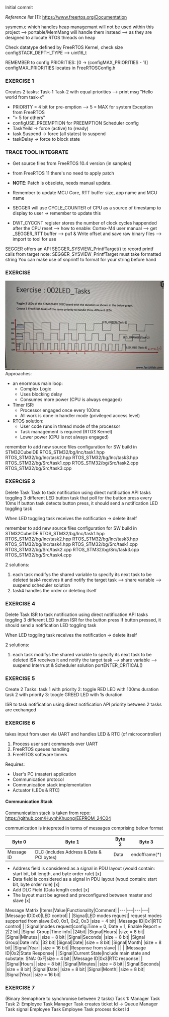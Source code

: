 Initial commit

*Reference list*
[1]: https://www.freertos.org/Documentation 


sysmem.c which handles heap managemant will not be used within this project 
--> portable/MemMang will handle them instead 
--> as they are designed to allocate RTOS threads on heap

Check datatype defined by FreeRTOS Kernel, check size
  configSTACK_DEPTH_TYPE --> uint16_t

REMEMBER to config PRIORITIES: [0 -> (configMAX_PRIORITIES - 1)]
configMAX_PRIORITIES locates in FreeRTOSConfig.h

### EXERCISE 1
Creates 2 tasks: 
Task-1
Task-2
with equal priorities --> print msg "Hello world from task-x"
- PRIORITY = 4 bit for pre-emption --> 5 = MAX for system Exception from FreeRTOS
- "> 5 for others"
- configUSE_PREEMPTION for PREEMPTION Scheduler config
- TaskYeild -> force (active) to (ready)
- task Suspend  -> force (all states) to suspend
- taskDelay -> force to block state

### TRACE TOOL INTEGRATE
- Get source files from FreeRTOS 10.4 version (in samples)
- from FreeRTOS 11 there's no need to apply patch

- **NOTE**: Patch is obsolete, needs manual update. 

- Remember to update MCU Core, RTT buffer size, app name and MCU name
- SEGGER will use CYCLE_COUNTER of CPU as a source of timestamp to display to user -> remember to update this   
- DWT_CYCCNT register stores the number of clock cycles happended after the CPU reset 
--> how to enable: Cortex-M4 user manual
--> get _SEGGER_RTT buffer --> pu1 & Write offset and save raw binary files 
--> import to tool for use

SEGGER offers an API SEGGER_SYSVIEW_PrintfTarget() to record printf calls from target
note: SEGGER_SYSVIEW_PrintfTarget must take formatted string
You can make use of snprintf to format for your string before hand

### EXERCISE 
![Exercise 2: Blink LED](./resource/exercise_2.jpg)
Approaches: 
- an enormous main loop: 
  + Complex Logic 
  + Uses blocking delay  
  + Consumes more power (CPU is always engaged)
- Timer ISR:
  + Processor engaged once every 100ms 
  + All work is done in handler mode (privileged access level)
- RTOS solution:
  + User code runs in thread mode of the processor 
  + Task management is required (RTOS Kernel)
  + Lower power (CPU is not always engaged)


remember to add new source files configuration for SW build in STM32CubeIDE
RTOS_STM32/bg/Inc/task1.hpp 
RTOS_STM32/bg/Inc/task2.hpp 
RTOS_STM32/bg/Inc/task3.hpp 
RTOS_STM32/bg/Src/task1.cpp 
RTOS_STM32/bg/Src/task2.cpp 
RTOS_STM32/bg/Src/task3.cpp 

### EXERCISE 3
Delete Task
Task to task notification using direct notification API
tasks toggling 3 different LED 
button task that poll for the button press every 10ms 
If button task detects button press, it should send a notification LED toggling task

When LED toggling task receives the notification -> delete itself

remember to add new source files configuration for SW build in STM32CubeIDE
RTOS_STM32/bg/Inc/task1.hpp 
RTOS_STM32/bg/Inc/task2.hpp 
RTOS_STM32/bg/Inc/task3.hpp 
RTOS_STM32/bg/Inc/task4.hpp 
RTOS_STM32/bg/Src/task1.cpp 
RTOS_STM32/bg/Src/task2.cpp 
RTOS_STM32/bg/Src/task3.cpp 
RTOS_STM32/bg/Src/task4.cpp 

2 solutions: 
1. each task modifys the shared variable to specify its next task to be deleted
task4 receives it and notify the target task
--> share variable 
--> suspend scheduler solution
2. task4 handles the order or deleting itself

### EXERCISE 4
Delete Task
ISR to task notification using direct notification API
tasks toggling 3 different LED 
button ISR for the button press 
If button pressed, it should send a notification LED toggling task

When LED toggling task receives the notification -> delete itself

2 solutions: 
1. each task modifys the shared variable to specify its next task to be deleted
ISR receives it and notify the target task
--> share variable 
--> suspend Interrupt & Scheduler solution
portENTER_CRITICAL()

### EXERCISE 5
Create 2 Tasks: 
task 1 with priority 2: toggle RED LED with 100ms duration 
task 2 with priority 3: toogle GREED LED with 1s duration

ISR to task notification using direct notification API
priority between 2 tasks are exchanged

### EXERCISE 6
takes input from user via UART and handles LED & RTC (of microcontroller)
1. Process user sent commands over UART 
2. FreeRTOS queues handling
3. FreeRTOS software timers

Requires: 
- User's PC (master) application
- Communication protocol
- Communication stack implementation
- Actuator (LEDs & RTC)

#### Communication Stack
Communication stack is taken from repo: https://github.com/HuynhKhuong/EEPROM_24C04

communication is intepreted in terms of messages comprising below format

|Byte 0|Byte 1|Byte 2|Byte 3|
|---|---|---|---|
|Message ID|DLC (includes Address & Data & PCI bytes)|Data|endofframe(*)|

+ Address field is considered as a signal in PDU layout (would contain: start bit, bit length, and byte order rule) [x]
+ Data  field  is considered as a signal in PDU layout (woud contain: start bit, byte order rule) [x]
+ Add DLC Field (Data length code) [x]
+ The layout must be agreed and preconfigured between master and slave [x]

Message Matrix
|Items|Value|Functionality|Comment|
|---|---|---|---|
|Message ID|0x0|LED control| |
|Signal|LED modes request| request modes supported from slave:0x0, 0x1, 0x2, 0x3 |size = 4 bit|
|Message ID|0x1|RTC control| |
|Signal|modes request|config:Time = 0, Date = 1, Enable Report = 2|2 bit| 
|Signal Group|Time info| |24bit| 
|Signal|Hours| |size = 8 bit|
|Signal|Minutes| |size = 8 bit|
|Signal|Seconds| |size = 8 bit|
|Signal Group|Date info| |32 bit|
|Signal|Date| |size = 8 bit|
|Signal|Month| |size = 8 bit|
|Signal|Year| |size = 16 bit|
|Response from slave| | | |
|Message ID|0x2|State Response| |
|Signal|Current State|Include main state and substate: SNA: 0xF|size = 4 bit|
|Message ID|0x3|RTC response| |
|Signal|Hours| |size = 8 bit|
|Signal|Minutes| |size = 8 bit|
|Signal|Seconds| |size = 8 bit|
|Signal|Date| |size = 8 bit|
|Signal|Month| |size = 8 bit|
|Signal|Year| |size = 16 bit|


### EXERCISE 7
(Binary Semaphore to synchronise between 2 tasks)
Task 1: Manager Task
Task 2: Employee Task
Manager Task creates ticket Id -> Queue
Manager Task signal Employee Task
Employee Task process ticket Id
